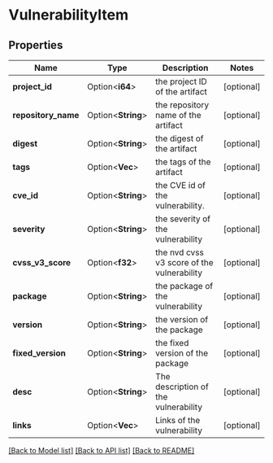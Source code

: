 # VulnerabilityItem

## Properties

Name | Type | Description | Notes
------------ | ------------- | ------------- | -------------
**project_id** | Option<**i64**> | the project ID of the artifact | [optional]
**repository_name** | Option<**String**> | the repository name of the artifact | [optional]
**digest** | Option<**String**> | the digest of the artifact | [optional]
**tags** | Option<**Vec<String>**> | the tags of the artifact | [optional]
**cve_id** | Option<**String**> | the CVE id of the vulnerability. | [optional]
**severity** | Option<**String**> | the severity of the vulnerability | [optional]
**cvss_v3_score** | Option<**f32**> | the nvd cvss v3 score of the vulnerability | [optional]
**package** | Option<**String**> | the package of the vulnerability | [optional]
**version** | Option<**String**> | the version of the package | [optional]
**fixed_version** | Option<**String**> | the fixed version of the package | [optional]
**desc** | Option<**String**> | The description of the vulnerability | [optional]
**links** | Option<**Vec<String>**> | Links of the vulnerability | [optional]

[[Back to Model list]](../README.md#documentation-for-models) [[Back to API list]](../README.md#documentation-for-api-endpoints) [[Back to README]](../README.md)


